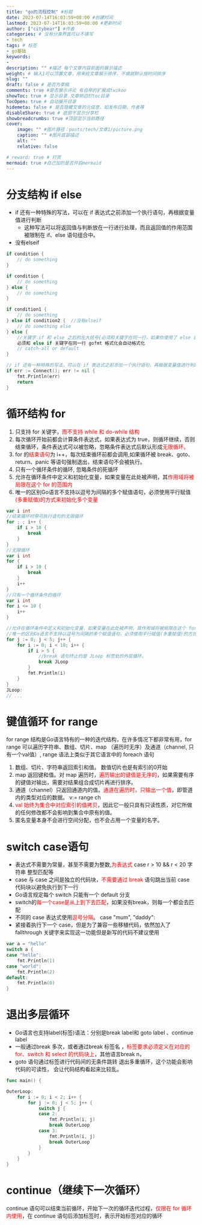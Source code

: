 ```yaml
---
title: "go的流程控制" #标题
date: 2023-07-14T16:03:59+08:00 #创建时间
lastmod: 2023-07-14T16:03:59+08:00 #更新时间
author: ["citybear"] #作者
categories: # 没有分类界面可以不填写
- tech
tags: # 标签
- go基础
keywords: 
- 
description: "" #描述 每个文章内容前面的展示描述
weight: # 输入1可以顶置文章，用来给文章展示排序，不填就默认按时间排序
slug: ""
draft: false # 是否为草稿
comments: true #是否展示评论 有自带的扩展成twikoo
showToc: true # 显示目录 文章侧边栏toc目录
TocOpen: true # 自动展开目录
hidemeta: false # 是否隐藏文章的元信息，如发布日期、作者等
disableShare: true # 底部不显示分享栏
showbreadcrumbs: true #顶部显示当前路径
cover:
    image: "" #图片路径：posts/tech/文章1/picture.png
    caption: "" #图片底部描述
    alt: ""
    relative: false

# reward: true # 打赏
mermaid: true #自己加的是否开启mermaid
---
```


# 分支结构 if else
- if 还有一种特殊的写法，可以在 if 表达式之前添加一个执行语句，再根据变量值进行判断
  - 这种写法可以将返回值与判断放在一行进行处理，而且返回值的作用范围被限制在 if、else 语句组合中。
- 没有elseif
``` go
if condition {
    // do something
}

if condition {
    // do something
} else {  
    // do something
}

if condition1 {
    // do something
} else if condition2 {  //没有elseif
    // do something else
} else { 
    //关键字 if 和 else 之后的左大括号{必须和关键字在同一行，如果你使用了 else if 结构，则前段代码块的右大括号}
    必须和 else if 关键字在同一行 gofmt 格式化会自动格式化
    // catch-all or default
}

// if 还有一种特殊的写法，可以在 if 表达式之前添加一个执行语句，再根据变量值进行判断
if err := Connect(); err != nil {
    fmt.Println(err)
    return
}
```

# 循环结构 for
1. 只支持 for 关键字，<font color="red">而不支持 while 和 do-while 结构</font>
2. 每次循环开始前都会计算条件表达式，如果表达式为 true，则循环继续，否则结束循环，条件表达式可以被忽略，忽略条件表达式后默认形成<font color="red">无限循环。</font>
3. for 的<font color="red">结束语句</font>为 i++，每次结束循环前都会调用,如果循环被 break、goto、return、panic 等语句强制退出，结束语句不会被执行。
4. 只有一个循环条件的循环, 忽略条件的死循环
5. 允许在循环条件中定义和初始化变量，如果变量在此处被声明，其<font color="red">作用域将被局限在这个 for 的范围内</font>
6. 唯一的区别Go语言不支持以逗号为间隔的多个赋值语句，必须使用平行赋值<font color="red">(多重赋值)的方式来初始化多个变量</font>
``` go
var i int
//结束循环时带可执行语句的无限循环
for ; ; i++ {
    if i > 10 {
        break
    }
}
//无限循环
var i int
for {
    if i > 10 {
        break
    }
    i++
}
//只有一个循环条件的循环
var i int
for i <= 10 {
    i++
}

//允许在循环条件中定义和初始化变量，如果变量在此处被声明，其作用域将被局限在这个 for 的范围内
//唯一的区别Go语言不支持以逗号为间隔的多个赋值语句，必须使用平行赋值(多重赋值)的方式来初始化多个变量
for j := 0; j < 5; j++ {
    for i := 0; i < 10; i++ {
        if i > 5 {
            //break 语句终止的是 JLoop 标签处的外层循环。
            break JLoop
        }
        fmt.Println(i)
    }
}
JLoop:
// ...

```

# 键值循环 for range

for range 结构是Go语言特有的一种的迭代结构，在许多情况下都非常有用，for range 可以遍历字符串、数组、切片、map （遍历时无序）及通道（channel, 只有一个val值）, range 语法上类似于其它语言中的 foreach 语句
1. 数组、切片、字符串返回索引和值。 数值切片也是有索引的0开始
2. map 返回键和值。对 map 遍历时，<font color="red">遍历输出的键值是无序的</font>，如果需要有序的键值对输出，需要对结果组合成切片再进行排序。
3. 通道（channel）只返回通道内的值。<font color="red">通道在遍历时，只输出一个值</font>，即管道内的类型对应的数据。  v:= range ch
4. <font color="red">val 始终为集合中对应索引的值拷贝</font>，因此它一般只具有只读性质，对它所做的任何修改都不会影响到集合中原有的值。
5. 匿名变量本身不会进行空间分配，也不会占用一个变量的名字。

# switch case语句

- 表达式不需要为常量，甚至不需要为整数,<font color="red">为表达式</font> case r > 10 && r < 20  字符串 整型匹配等
- case 与 case 之间是独立的代码块，<font color="red">不需要通过 break</font> 语句跳出当前 case 代码块以避免执行到下一行
- Go语言规定每个 switch 只能有一个 default 分支
- switch的<font color="red">每一个case是从上到下去匹配</font>，如果没有break，则每一个都会去匹配
- 不同的 case 表达式使用<font color="red">逗号分隔</font>。 case "mum", "daddy":
- 紧接着执行下一个 case，但是为了兼容一些移植代码，依然加入了 fallthrough 关键字来实现这一功能但是新写的代码不建议使用
``` go
var a = "hello"
switch a {
case "hello":
    fmt.Println(1)
case "world":
    fmt.Println(2)
default:
    fmt.Println(0)
}
```

# 退出多层循环
- Go语言也支持label(标签)语法：分别是break label和 goto label 、continue label
- 一般通过break 多次，或者通过break 标签名 ，<font color="red">标签要求必须定义在对应的 for、switch 和 select 的代码块上</font>，其他语言break n，
- goto 语句通过标签进行代码间的无条件跳转  退出多重循环，这个功能会影响代码的可读性， 会让代码结构看起来比较乱。

``` go
func main() {

OuterLoop:
    for i := 0; i < 2; i++ {
        for j := 0; j < 5; j++ {
            switch j {
            case 2:
                fmt.Println(i, j)
                break OuterLoop
            case 3:
                fmt.Println(i, j)
                break OuterLoop
            }
        }
    }
}
```

# continue（继续下一次循环）
continue 语句可以结束当前循环，开始下一次的循环迭代过程，<font color="red">仅限在 for 循环内使用</font>，在 continue 语句后添加标签时，表示开始标签对应的循环